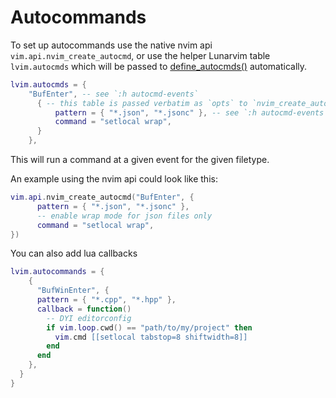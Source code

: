 # Autocommands

To set up autocommands use the native nvim api `vim.api.nvim_create_autocmd`, or use the helper Lunarvim table `lvim.autocmds` which will be passed to [define_autocmds()](https://github.com/LunarVim/lunarvim/blob/3475f7675d8928b49c85878dfc2912407de57342/lua/lvim/core/autocmds.lua#L177) automatically.
```lua
lvim.autocmds = {
    "BufEnter", -- see `:h autocmd-events`
      { -- this table is passed verbatim as `opts` to `nvim_create_autocmd`
          pattern = { "*.json", "*.jsonc" }, -- see `:h autocmd-events`
          command = "setlocal wrap", 
      }
    },
```
This will run a command at a given event for the given filetype.

An example using the nvim api could look like this:
```lua
vim.api.nvim_create_autocmd("BufEnter", {
	  pattern = { "*.json", "*.jsonc" },
	  -- enable wrap mode for json files only
	  command = "setlocal wrap",
})
```
You can also add lua callbacks

```lua
lvim.autocommands = {
    {
      "BufWinEnter", {
      pattern = { "*.cpp", "*.hpp" },
      callback = function()
        -- DYI editorconfig
        if vim.loop.cwd() == "path/to/my/project" then
          vim.cmd [[setlocal tabstop=8 shiftwidth=8]]
        end
      end
    },
  }
}
```
